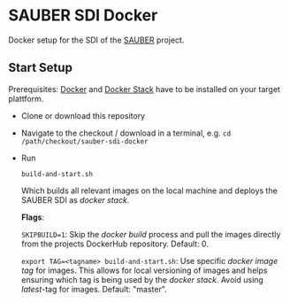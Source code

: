 # SAUBER SDI Docker

Docker setup for the SDI of the [SAUBER](https://sauber-projekt.de) project.

## Start Setup

Prerequisites: [Docker](https://www.docker.com/) and [Docker Stack](https://docs.docker.com/engine/reference/commandline/stack/) have to be installed on your target plattform.

  - Clone or download this repository
  - Navigate to the checkout / download in a terminal, e.g.
    `cd /path/checkout/sauber-sdi-docker`
  - Run

    ```
    build-and-start.sh 
    ```
    Which builds all relevant images on the local machine and deploys the SAUBER SDI as *docker stack*. 

    **Flags**: 
    
    `SKIPBUILD=1`: Skip the *docker build* process and pull the images directly from the projects DockerHub repository. Default: 0. 

    `export TAG=<tagname> build-and-start.sh`: Use specific *docker image tag* for images. This allows for local versioning of images and helps ensuring which tag is being used by the *docker stack*. Avoid using *latest*-tag for images. Default: "master".

